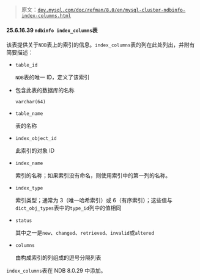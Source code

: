 > 原文：[`dev.mysql.com/doc/refman/8.0/en/mysql-cluster-ndbinfo-index-columns.html`](https://dev.mysql.com/doc/refman/8.0/en/mysql-cluster-ndbinfo-index-columns.html)

#### 25.6.16.39 `ndbinfo index_columns`表

该表提供关于`NDB`表上的索引的信息。`index_columns`表的列在此处列出，并附有简要描述：

+   `table_id`

    `NDB`表的唯一 ID，定义了该索引

+   包含此表的数据库的名称

    `varchar(64)`

+   `table_name`

    表的名称

+   `index_object_id`

    此索引的对象 ID

+   `index_name`

    索引的名称；如果索引没有命名，则使用索引中的第一列的名称。

+   `index_type`

    索引类型；通常为 3（唯一哈希索引）或 6（有序索引）；这些值与`dict_obj_types`表中的`type_id`列中的值相同

+   `status`

    其中之一是`new`、`changed`、`retrieved`、`invalid`或`altered`

+   `columns`

    由构成索引的列组成的逗号分隔列表

`index_columns`表在 NDB 8.0.29 中添加。

